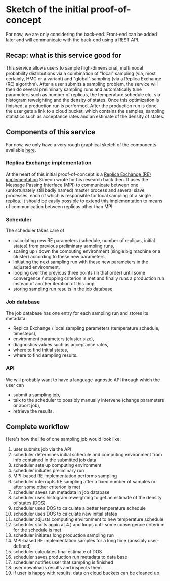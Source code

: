 # Sketch of the initial proof-of-concept

For now, we are only considering the back-end. Front-end can be added later and will communicate with the back-end using a REST API.

## Recap: what is this service good for
This service allows users to sample high-dimensional, multimodal probability distributions via a combination of "local" sampling (via, most certainly, HMC or a variant) and "global" sampling (via a Replica Exchange (RE) algorithm).
After a user submits a sampling problem, the service will then do several preliminary sampling runs and automatically tune parameters such as number of replicas, the temperature schedule etc. via histogram reweighting and the density of states.
Once this optimization is finished, a production run is performed.
After the production run is done, the user gets a link to a cloud bucket, which contains the samples, sampling statistics such as acceptance rates and an estimate of the density of states. 

## Components of this service
For now, we only have a very rough graphical sketch of the components available [here](https://docs.google.com/document/d/1DcTozCzTmUbJbhQtj-tYSYvWHRpI2I_mOWS19BOutlk/edit?ts=5ff44579).
### Replica Exchange implementation
At the heart of this initial proof-of-concept is a [Replica Exchange (RE) implementation](https://github.com/simeoncarstens/rexfw/tree/py3) Simeon wrote for his research back then.
It uses the Message Passing Interface (MPI) to communicate between one (unfortunately still badly named) master process and several slave processes, each of which is responsible for local sampling of a single replica.
It should be easily possible to extend this implementation to means of communication between replicas other than MPI.

### Scheduler
The scheduler takes care of
- calculating new RE parameters (schedule, number of replicas, initial states) from previous preliminary sampling runs,
- scaling up / down the computing environment (single big machine or a cluster) according to these new parameters,
- initiating the next sampling run with these new parameters in the adjusted environment,
- looping over the previous three points (in that order) until some convergence / stopping criterion is met and finally runs a production run instead of another iteration of this loop,
- storing sampling run results in the job database.

### Job database
The job database has one entry for each sampling run and stores its metadata:
- Replica Exchange / local sampling parameters (temperature schedule, timesteps),
- environment parameters (cluster size),
- diagnostics values such as acceptance rates,
- where to find initial states,
- where to find sampling results.

### API
We will probably want to have a language-agnostic API through which the user can
- submit a sampling job, 
- talk to the scheduler to possibly manually intervene (change parameters or abort job),
- retrieve the results.

## Complete workflow
Here's how the life of one sampling job would look like:
1. user submits job via the API
2. scheduler determines initial schedule and computing environment from info contained in the submitted job data
3. scheduler sets up computing environment
4. scheduler initiates preliminary run
5. MPI-based RE implementation performs sampling
6. scheduler interrupts RE sampling after a fixed number of samples or after some other criterion is met
7. scheduler saves run metadata in job database
8. scheduler uses histogram reweighting to get an estimate of the density of states (DOS)
9. scheduler uses DOS to calculate a better temperature schedule
10. scheduler uses DOS to calculate new initial states
11. scheduler adjusts computing environment to new temperature schedule
12. scheduler starts again at 4.) and loops until some convergence criterium for the schedule is met
13. scheduler initiates long production sampling run
14. MPI-based RE implementation samples for a long time (possibly user-defined)
15. scheduler calculates final estimate of DOS
16. scheduler saves production run metadata to data base
17. scheduler notifies user that sampling is finished
18. user downloads results and inspects them
19. if user is happy with results, data on cloud buckets can be cleaned up
